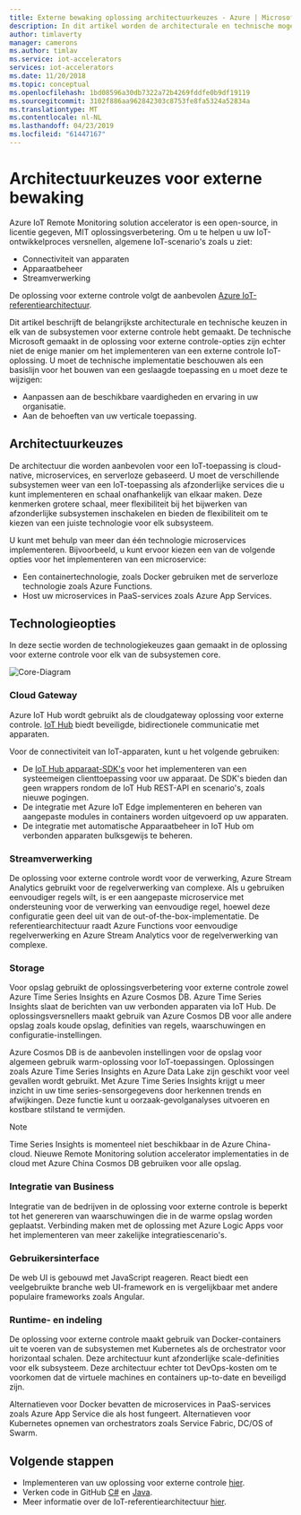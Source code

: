 ```yaml
---
title: Externe bewaking oplossing architectuurkeuzes - Azure | Microsoft Docs
description: In dit artikel worden de architecturale en technische mogelijkheden die in externe controle beschreven
author: timlaverty
manager: camerons
ms.author: timlav
ms.service: iot-accelerators
services: iot-accelerators
ms.date: 11/20/2018
ms.topic: conceptual
ms.openlocfilehash: 1bd08596a30db7322a72b4269fddfe0b9df19119
ms.sourcegitcommit: 3102f886aa962842303c8753fe8fa5324a52834a
ms.translationtype: MT
ms.contentlocale: nl-NL
ms.lasthandoff: 04/23/2019
ms.locfileid: "61447167"
---
```

# <a name="remote-monitoring-architectural-choices"></a>Architectuurkeuzes voor externe bewaking

Azure IoT Remote Monitoring solution accelerator is een open-source, in licentie gegeven, MIT oplossingsverbetering. Om u te helpen u uw IoT-ontwikkelproces versnellen, algemene IoT-scenario's zoals u ziet:

- Connectiviteit van apparaten
- Apparaatbeheer
- Streamverwerking

De oplossing voor externe controle volgt de aanbevolen [Azure IoT-referentiearchitectuur](https://aka.ms/iotrefarchitecture).

Dit artikel beschrijft de belangrijkste architecturale en technische keuzen in elk van de subsystemen voor externe controle hebt gemaakt. De technische Microsoft gemaakt in de oplossing voor externe controle-opties zijn echter niet de enige manier om het implementeren van een externe controle IoT-oplossing. U moet de technische implementatie beschouwen als een basislijn voor het bouwen van een geslaagde toepassing en u moet deze te wijzigen:

- Aanpassen aan de beschikbare vaardigheden en ervaring in uw organisatie.
- Aan de behoeften van uw verticale toepassing.

## <a name="architectural-choices"></a>Architectuurkeuzes

De architectuur die worden aanbevolen voor een IoT-toepassing is cloud-native, microservices, en serverloze gebaseerd. U moet de verschillende subsystemen weer van een IoT-toepassing als afzonderlijke services die u kunt implementeren en schaal onafhankelijk van elkaar maken. Deze kenmerken grotere schaal, meer flexibiliteit bij het bijwerken van afzonderlijke subsystemen inschakelen en bieden de flexibiliteit om te kiezen van een juiste technologie voor elk subsysteem.

U kunt met behulp van meer dan één technologie microservices implementeren. Bijvoorbeeld, u kunt ervoor kiezen een van de volgende opties voor het implementeren van een microservice:

- Een containertechnologie, zoals Docker gebruiken met de serverloze technologie zoals Azure Functions.
- Host uw microservices in PaaS-services zoals Azure App Services.

## <a name="technology-choices"></a>Technologieopties

In deze sectie worden de technologiekeuzes gaan gemaakt in de oplossing voor externe controle voor elk van de subsystemen core.

![Core-Diagram](./media/iot-accelerators-remote-monitoring-architectural-choices/subsystem.png)

### <a name="cloud-gateway"></a>Cloud Gateway

Azure IoT Hub wordt gebruikt als de cloudgateway oplossing voor externe controle. [IoT Hub](https://azure.microsoft.com/services/iot-hub/) biedt beveiligde, bidirectionele communicatie met apparaten.

Voor de connectiviteit van IoT-apparaten, kunt u het volgende gebruiken:

- De [IoT Hub apparaat-SDK's](../iot-hub/iot-hub-devguide-sdks.md#azure-iot-hub-device-sdks) voor het implementeren van een systeemeigen clienttoepassing voor uw apparaat. De SDK's bieden dan geen wrappers rondom de IoT Hub REST-API en scenario's, zoals nieuwe pogingen.
- De integratie met Azure IoT Edge implementeren en beheren van aangepaste modules in containers worden uitgevoerd op uw apparaten.
- De integratie met automatische Apparaatbeheer in IoT Hub om verbonden apparaten bulksgewijs te beheren.

### <a name="stream-processing"></a>Streamverwerking

De oplossing voor externe controle wordt voor de verwerking, Azure Stream Analytics gebruikt voor de regelverwerking van complexe. Als u gebruiken eenvoudiger regels wilt, is er een aangepaste microservice met ondersteuning voor de verwerking van eenvoudige regel, hoewel deze configuratie geen deel uit van de out-of-the-box-implementatie. De referentiearchitectuur raadt Azure Functions voor eenvoudige regelverwerking en Azure Stream Analytics voor de regelverwerking van complexe.

### <a name="storage"></a>Storage

Voor opslag gebruikt de oplossingsverbetering voor externe controle zowel Azure Time Series Insights en Azure Cosmos DB. Azure Time Series Insights slaat de berichten van uw verbonden apparaten via IoT Hub. De oplossingsversnellers maakt gebruik van Azure Cosmos DB voor alle andere opslag zoals koude opslag, definities van regels, waarschuwingen en configuratie-instellingen.

Azure Cosmos DB is de aanbevolen instellingen voor de opslag voor algemeen gebruik warm-oplossing voor IoT-toepassingen. Oplossingen zoals Azure Time Series Insights en Azure Data Lake zijn geschikt voor veel gevallen wordt gebruikt. Met Azure Time Series Insights krijgt u meer inzicht in uw time series-sensorgegevens door herkennen trends en afwijkingen. Deze functie kunt u oorzaak-gevolganalyses uitvoeren en kostbare stilstand te vermijden.

> [!NOTE]
> Time Series Insights is momenteel niet beschikbaar in de Azure China-cloud. Nieuwe Remote Monitoring solution accelerator implementaties in de cloud met Azure China Cosmos DB gebruiken voor alle opslag.

### <a name="business-integration"></a>Integratie van Business

Integratie van de bedrijven in de oplossing voor externe controle is beperkt tot het genereren van waarschuwingen die in de warme opslag worden geplaatst. Verbinding maken met de oplossing met Azure Logic Apps voor het implementeren van meer zakelijke integratiescenario's.

### <a name="user-interface"></a>Gebruikersinterface

De web UI is gebouwd met JavaScript reageren. React biedt een veelgebruikte branche web UI-framework en is vergelijkbaar met andere populaire frameworks zoals Angular.

### <a name="runtime-and-orchestration"></a>Runtime- en indeling

De oplossing voor externe controle maakt gebruik van Docker-containers uit te voeren van de subsystemen met Kubernetes als de orchestrator voor horizontaal schalen. Deze architectuur kunt afzonderlijke scale-definities voor elk subsysteem. Deze architectuur echter tot DevOps-kosten om te voorkomen dat de virtuele machines en containers up-to-date en beveiligd zijn.

Alternatieven voor Docker bevatten de microservices in PaaS-services zoals Azure App Service die als host fungeert. Alternatieven voor Kubernetes opnemen van orchestrators zoals Service Fabric, DC/OS of Swarm.

## <a name="next-steps"></a>Volgende stappen

* Implementeren van uw oplossing voor externe controle [hier](https://www.azureiotsolutions.com/).
* Verken code in GitHub [C#](https://github.com/Azure/azure-iot-pcs-remote-monitoring-dotnet/) en [Java](https://github.com/Azure/azure-iot-pcs-remote-monitoring-java/).  
* Meer informatie over de IoT-referentiearchitectuur [hier](https://aka.ms/iotrefarchitecture).
